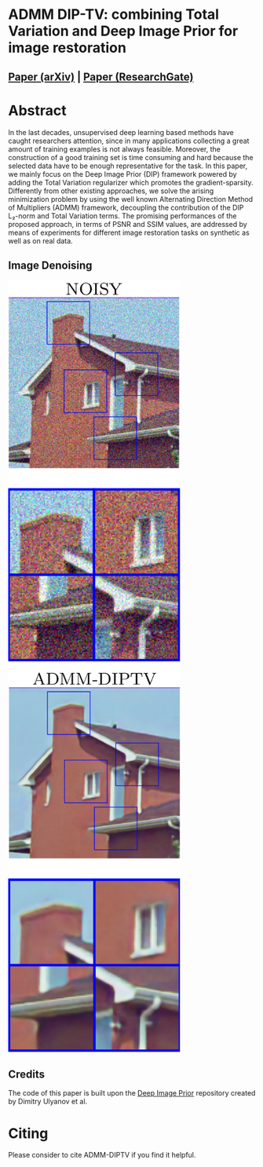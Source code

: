 # ADMM DIP-TV: combining Total Variation and Deep Image Prior for image restoration

## [Paper (arXiv)](https://arxiv.org/abs/2009.11380) | [Paper (ResearchGate)](https://www.researchgate.net/publication/344371742_ADMM-DIPTV_combining_Total_Variation_and_Deep_Image_Prior_for_image_restoration)

# Abstract
In the last decades, unsupervised deep learning based methods have caught researchers attention, since in many applications collecting a great amount of training examples is not always feasible. Moreover, the construction of a good training set is time consuming and hard because the selected data have to be enough representative for the task. In this paper, we mainly focus on the Deep Image Prior (DIP) framework powered by adding the  Total Variation regularizer which promotes the gradient-sparsity. Differently from other existing approaches, we solve the arising minimization problem by using the well known Alternating Direction Method of Multipliers (ADMM) framework, decoupling the contribution of the DIP L₂-norm and Total Variation terms. The promising performances of the proposed approach, in terms of PSNR and SSIM values, are addressed by means of experiments for different image restoration tasks on synthetic as well as on real data. 

## Image Denoising
<img src="figs/noisy.png" width="350px"/> <img src="figs/ADMM_DIPTV.png" width="350px"/>

## Credits
The code of this paper is built upon the [Deep Image Prior](https://github.com/DmitryUlyanov/deep-image-prior) repository created by Dimitry Ulyanov et al.
# Citing
Please consider to cite ADMM-DIPTV if you find it helpful.
